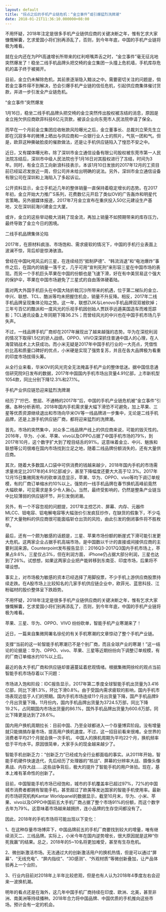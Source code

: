 ```yaml
---
layout: default
title: "拐点之后的手机产业链危机：“金立事件”或引爆猛烈洗牌潮"
date: 2018-01-21T11:36:10.000000+08:00
---
```


不用怀疑，2018年注定是很多手机产业链供应商的关键决断之年，惟有乞求大家慷慨解囊，乞求爱国小将们别再添乱了，否则，到今年年底，中国的手机产业链将极为难看。

就在业内还在为PPI高速增长所带来的红利咂嘴弄舌之时，“金立事件”毫无征兆地突然爆发了！稳坐二线手机品牌头把交椅的金立集团一头撞上危机墙，手机库存危机的盖子终于被揭开。

目前，金立仍未解除危机，其前景逐渐隐入黯淡之中。需要密切关注的问题是，倘若金立事件得不到解决，恐会引爆手机产业链的信任危机，引起供应商集体催讨货款，并进一步引发全产业链危机。

“金立事件”突然爆发

1月16日，稳坐二线手机品牌头把交椅的金立突然传出股权被冻结的消息，原因是金立拖欠供应商欧菲科技6亿元货款，被该企业向东莞市人民法院申请了保全。

而早在一个月前金立集团应收帐款风险曝光之后，金立董事长、总裁刘立荣先生立即在沉寂多年的微博上晒出与供应商和一众银行业人士的照片，气氛一团和气。但是，欧菲这种撕破脸皮的催款做法，还是让手机供应链陷入了惶恐不安之中。

近日，又有媒体曝光称，除了深圳市金立通信设备有限公司股权被东莞市第一人民法院冻结后，深圳市中级人民法院也于1月16日对其股权进行了冻结，时间为3年。同时，有金立员工向新浪科技表示，本该1月10日发放的2017年12月的工资目前已经延迟发放近一周，但公司并未给出明确的说法。另外，深圳市金立通信设备有限公司在深圳和上海陷入了多起诉讼。

公开资料显示，金立手机近几年的整体销量一直保持着稳定增长的态势。在2017年初，金立开始大力推广S系列，花费数亿元开启了类似OV的广告轰炸和明星代言策略。另外据媒体报道，2017年7月金立宣布在重庆投入50亿元建设生产基地，又在深圳前海兴建金立大厦。

或许，金立的这些举动极大消耗了现金流，再加上销量不如预期带来的库存压力，最终导致了金立今日的困境。

二线手机品牌集体沦陷

2017年，在原材料疯涨、市场饱和、需求疲软的情况下，中国的手机行业表面上波澜不惊，背后却是惊涛骇浪。

曾经在中国叱咤风云的三星，在连续经历“抵制萨德”、“韩流消退”和“电池爆炸”事件之后，在国内的销量一落千丈，几乎可用“宣判死刑”来形容三星在中国市场的表现。而另一个手机巨头苹果在中国的份额也是飞速下滑，好在有中美贸易这个强大的保护伞，苹果在中国市场避免了三星式的自由落体硬着陆。

面对两大外国手机巨头在中国大陆折戟沉沙所带来的机遇，位于第二梯队的金立、中兴、联想、TCL、酷派等均未把握住机会，销量不升反降。相反，2017年二线手机品牌呈现集体沦陷之势。这一年，联想ZUK与Lenovo手机品牌双双被砍掉；三年亏百亿的酷派和一度风光的乐视手机因创始人贾跃亭远遁美国造车而难觅踪影；TCL通讯设备上年同期下降36.2%；而曾经风光的中兴也在中国手机市场几乎失声。

不过，一线品牌手机厂商却在2017年展现出了越来越强的态势。华为在深挖利润的情况下取得1.5亿的骄人战绩。OPPO、VIVO深深抓住普通中国人的心理，在人海营销战术上大获成功。而小米无疑是2017年中国手机行业的一大亮点，凭借性价比高和质量口碑好的优点，小米硬是实现了强势复苏，并且在各大品牌极为看重的印度市场拔得头筹。

从全行业来看，华米OV的风光完全无法掩盖手机产业的整体低迷。据中国信息通信研究院9日发布的数据，2017年中国国内手机市场出货量4.91亿部，上市新机型1054款，同比分别下降12.3%和27.1%。

手机产业供应链恐迎来猛烈洗牌潮

经历了“拧巴、憋屈、不通畅的2017年”后，中国的手机产业链危机被“金立事件”引爆。各种分析表明，2018年国内手机需求量大幅下滑恐不可避免，加上苹果、三星等优质资源继续退出和市场向华米OV等一线品牌进一步集中，无论是二线手机品牌，还是上游手机供应链厂商，都将迎来猛烈的洗牌潮。

首先，市场的突然集中，对众多二线品牌产线上的供应商来说，可能的毁灭性的。2016年，华为、小米、苹果、vivo以及OPPO占据了中国手机市场的79%，到2017年10月，这个数字扩大到了瞠目结舌的91%。这意味着金立、中兴、魅族和联想等公司很难在国内市场找到立足之地，随着二线品牌份额消失的，还有大量供应商。

其次，随着大多数国人口袋中可供消费的钱越来越少，2018年国内手机的市场需求量肯定比2017年的4.91亿部减少，甚至下降幅度还要大大高于12.3%。2017年12月15日集微网发布的砍单消息显示，苹果、华为、OPPO、vivo等均下调订单规模，有的厂商订单缩水约10%以上。强势的一线手机品牌在春节换机高峰前竟然大幅砍单，可见需求是多少令人揪心。当然，最终受影响的，仍然是整条产业链当中比较薄弱的供应链环节，并引发倒闭潮。

另外，有一个不容忽视的问题提，2017年主控芯片、屏幕、内存、元器件MLCC、钽电容、铝电解电容等大幅涨价引发疯狂炒作，在缺货的假象下，不少屯积了大量物料的供应商很可能面临斩仓出货的风险，由此引发的倒闭事件将不胜枚举。

最后，还有一个颇为敏感的话题是，三星、苹果市场份额的断崖式下滑可能引发更大危机。这两家企业占据手机高端市场，是中国数以千计的直接或间接供应商的主要利润来源。Counterpoint发布报告显示：2016Q3-2017Q3国内手机市场上，苹果占9.6%，三星仅占3%，但在利润方面， iPhone仍占据大部分利润，三星也达到了26%。试想想，如果这两家企业把产能转移到东南亚、印度市场，后果将不堪设想。

事实上，对市场极为敏感的资本已经选择了用脚投票，不少手机上游供应商股票持续走跌。在A股市场上比较知名的几家手机供应链企业中，欧菲光、蓝思科技、江粉磁材的股价整体呈下跌趋势。

不用怀疑，2018年注定是很多手机产业链供应商的关键决断之年，惟有乞求大家慷慨解囊，乞求爱国小将们别再添乱了，否则，到今年年底，中国的手机产业链将极为难看。

苹果、三星、华为、OPPO、VIVO 纷纷砍单，智能手机产业寒潮来了！

近日，一篇来自集微网署名徐伦的有关手机寒潮的文章惊动了整个手机产业链。

支撑“当前的这一轮智能手机寒潮已不是个别厂商，而且全球产业的寒潮！”这一结论的论据是：华为、OPPO、vivo、苹果、三星等近期纷纷向下调整订单规模，有的厂商订单缩水约10%以上后。

最近的各大手机厂商和供应链却普遍蔓延着悲观情绪。根据集微网徐纶的观点当前智能手机市场存着以下问题：

市场进入饱和阶段：IDC报告显示，2017年第二季度全球智能手机出货量为3.416亿部，同比下滑1.3%，环比下滑0.8%。由于受国内需求疲软的影响，国内手机市场表现远低于人们的预期。国内手机市场连续11个月出货量下降，国产手机品牌9个月出货量下降。11月份内，国内手机品牌出货量为3724.5万部，同比下降19.2%，占同期国内市场出货量的86.1%，国外手机品牌出货量为600.6万部，同比下降更是达到了28.6%。

国内用户换机周期拉长：目前中国、乃至全球都进入一个存量博弈阶段。没有增量就只能搞搞存量市场，提高用户换机速度。不过，这一招目前看来很难。全世界的消费者平均21个月就会换一次手机， 中国人的换机周期为平均22个月，换机频率低于平均水平。原因很简单，大家手头的现金越来越少了。

智能手机创新乏力：“创新乏力”已经成为全行业都面临的事实。从2011年开始，智能手机硬件快速迭代，先后经历了处理器的“核战”、屏幕的分辨率大战、摄像头像素战、内存大战……这些战争背后，极大的提升了智能手机的用户体验。现在，基本上难有革命性的创新了。

目前，中国智能手机市场已经饱和，城市的手机覆盖率已超过97%，72%的中国城市消费者都拥有智能手机，甚至超过了欧美等发达国家的智能手机使用率。最新的市场研究机构Kantar Worldpanel的数据显示，截至10月末，华为、小米、苹果、vivo以及OPPO中国前五大手机厂商占据了整个市场91%的份额，而这个数字去年为79%。这意味着市场越来越拥挤，连小品牌的生存空间都没有了。

因此，2018年的手机市场将可能出现以下变化：

1、在这种存量市场博弈下，中国品牌前五的手机厂商要找到较大的增量，唯有继续消灭二、三线品牌。实际上，小米今年在国内逆势增长，很大原因就是这种“你死我赢”的结果。总之，2018年的5~10名将更加难受，甚至有生存危机。

2、微创新激活市场。无法通过大的创新激活用户的换机热情，但是可以通过“屏幕”、“无线充电”、“屏内指纹”、“3D感测”、“外观材质”等微创新叠加，让产品体验再上一个台阶。

3、行业内目前对2018年上半年比较悲观，但是也有人认为2018年4季度左右会迎来一波换机潮。

明年的看点还是在海外，这几年中国手机厂商持续在印度、欧洲、北美，甚至非洲、南美洲等持续播种。2018年合力将中国品牌、中国优质的手机推向这些市场。预计会有一定的机会。

